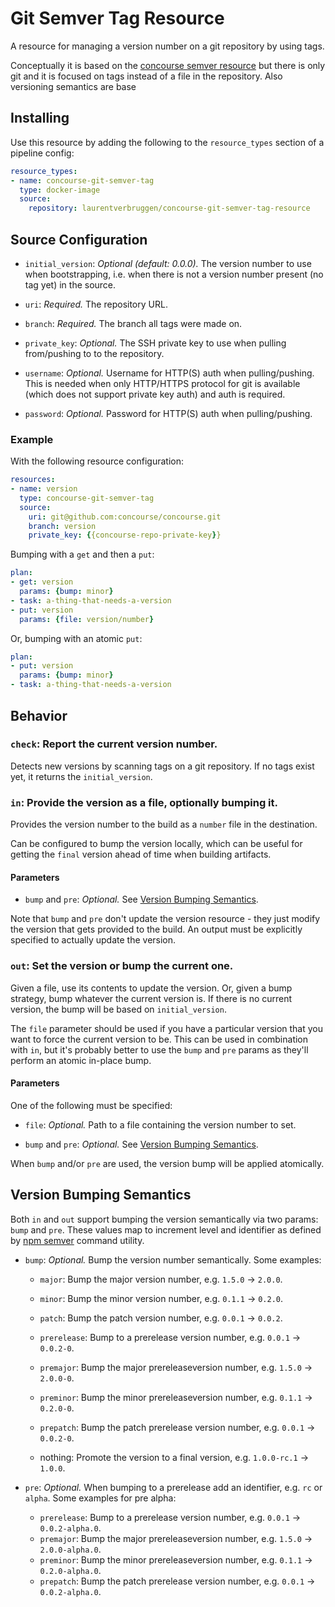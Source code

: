 # Git Semver Tag Resource

A resource for managing a version number on a git repository by using tags.

Conceptually it is based on the [concourse semver resource](https://github.com/concourse/semver-resource) but there is only git and it is focused on tags instead of a file in the repository.
Also versioning semantics are base

## Installing

Use this resource by adding the following to the `resource_types` section of a pipeline config:

```yaml
resource_types:
- name: concourse-git-semver-tag
  type: docker-image
  source:
    repository: laurentverbruggen/concourse-git-semver-tag-resource
```

## Source Configuration

* `initial_version`: *Optional (default: 0.0.0).* The version number to use when bootstrapping, i.e. when there is not a version number present (no tag yet) in the source.

* `uri`: *Required.* The repository URL.

* `branch`: *Required.* The branch all tags were made on.

* `private_key`: *Optional.* The SSH private key to use when pulling from/pushing to to the repository.

* `username`: *Optional.* Username for HTTP(S) auth when pulling/pushing.
   This is needed when only HTTP/HTTPS protocol for git is available (which does not support private key auth) and auth is required.

* `password`: *Optional.* Password for HTTP(S) auth when pulling/pushing.

### Example

With the following resource configuration:

``` yaml
resources:
- name: version
  type: concourse-git-semver-tag
  source:
    uri: git@github.com:concourse/concourse.git
    branch: version
    private_key: {{concourse-repo-private-key}}
```

Bumping with a `get` and then a `put`:

``` yaml
plan:
- get: version
  params: {bump: minor}
- task: a-thing-that-needs-a-version
- put: version
  params: {file: version/number}
```

Or, bumping with an atomic `put`:

``` yaml
plan:
- put: version
  params: {bump: minor}
- task: a-thing-that-needs-a-version
```

## Behavior

### `check`: Report the current version number.

Detects new versions by scanning tags on a git repository. If no tags exist yet, it returns the `initial_version`.

### `in`: Provide the version as a file, optionally bumping it.

Provides the version number to the build as a `number` file in the destination.

Can be configured to bump the version locally, which can be useful for getting
the `final` version ahead of time when building artifacts.

#### Parameters

* `bump` and `pre`: *Optional.* See [Version Bumping
  Semantics](#version-bumping-semantics).

Note that `bump` and `pre` don't update the version resource - they just
modify the version that gets provided to the build. An output must be
explicitly specified to actually update the version.


### `out`: Set the version or bump the current one.

Given a file, use its contents to update the version. Or, given a bump
strategy, bump whatever the current version is. If there is no current version,
the bump will be based on `initial_version`.

The `file` parameter should be used if you have a particular version that you
want to force the current version to be. This can be used in combination with
`in`, but it's probably better to use the `bump` and `pre` params as they'll
perform an atomic in-place bump.

#### Parameters

One of the following must be specified:

* `file`: *Optional.* Path to a file containing the version number to set.

* `bump` and `pre`: *Optional.* See [Version Bumping
  Semantics](#version-bumping-semantics).

When `bump` and/or `pre` are used, the version bump will be applied atomically.


## Version Bumping Semantics

Both `in` and `out` support bumping the version semantically via two params: `bump` and `pre`.
These values map to increment level and identifier as defined by [npm semver](https://github.com/npm/node-semver) command utility.

* `bump`: *Optional.* Bump the version number semantically. Some examples:

  * `major`: Bump the major version number, e.g. `1.5.0` -> `2.0.0`.
  * `minor`: Bump the minor version number, e.g. `0.1.1` -> `0.2.0`.
  * `patch`: Bump the patch version number, e.g. `0.0.1` -> `0.0.2`.

  * `prerelease`: Bump to a prerelease version number, e.g. `0.0.1` -> `0.0.2-0`.
  * `premajor`: Bump the major prereleaseversion number, e.g. `1.5.0` -> `2.0.0-0`.
  * `preminor`: Bump the minor prereleaseversion number, e.g. `0.1.1` -> `0.2.0-0`.
  * `prepatch`: Bump the patch prerelease version number, e.g. `0.0.1` -> `0.0.2-0`.
  
  * nothing: Promote the version to a final version, e.g. `1.0.0-rc.1` -> `1.0.0`.

* `pre`: *Optional.* When bumping to a prerelease add an identifier, e.g. `rc` or
`alpha`. Some examples for pre alpha:

  * `prerelease`: Bump to a prerelease version number, e.g. `0.0.1` -> `0.0.2-alpha.0`.
  * `premajor`: Bump the major prereleaseversion number, e.g. `1.5.0` -> `2.0.0-alpha.0`.
  * `preminor`: Bump the minor prereleaseversion number, e.g. `0.1.1` -> `0.2.0-alpha.0`.
  * `prepatch`: Bump the patch prerelease version number, e.g. `0.0.1` -> `0.0.2-alpha.0`.
